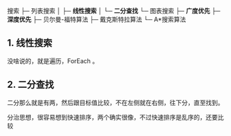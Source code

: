 
搜索
├─ 列表搜索 
│   ├─ **线性搜索**
│   └─ **二分查找**
└─ 图表搜索
    ├─ **广度优先**
    ├─ **深度优先**
    ├─ 贝尔曼-福特算法
    ├─ 戴克斯特拉算法
	└─ A\*搜索算法

## 1. 线性搜索
没啥说的，就是遍历，ForEach 。

## 2. 二分查找
二分那么就是有两，然后跟目标值比较，不在左侧就在右侧，往下分，直至找到。

分治思想，很容易想到快速排序，两个确实很像，不过快速排序是乱序的，还要比较